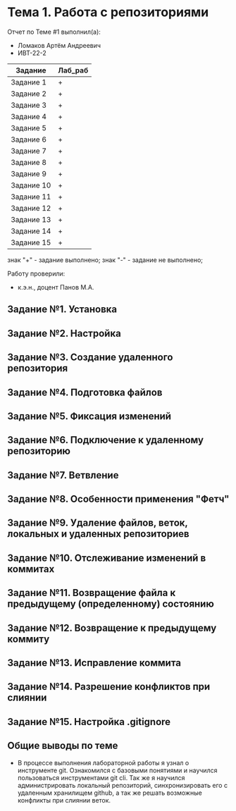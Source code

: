 # Тема 1. Работа с репозиториями
Отчет по Теме #1 выполнил(а):
- Ломаков Артём Андреевич
- ИВТ-22-2

| Задание    | Лаб_раб |
| ---------- | ------- |
| Задание 1  | +       |
| Задание 2  | +       |
| Задание 3  | +       |
| Задание 4  | +       |
| Задание 5  | +       |
| Задание 6  | +       |
| Задание 7  | +       |
| Задание 8  | +       |
| Задание 9  | +       |
| Задание 10 | +       |
| Задание 11 | +       |
| Задание 12 | +       |
| Задание 13 | +       |
| Задание 14 | +       |
| Задание 15 | +       |

знак "+" - задание выполнено; знак "-" - задание не выполнено;

Работу проверили:
- к.э.н., доцент Панов М.А.

## Задание №1. Установка

## Задание №2. Настройка

## Задание №3. Создание удаленного репозитория
  
## Задание №4. Подготовка файлов

## Задание №5. Фиксация изменений

## Задание №6. Подключение к удаленному репозиторию 

## Задание №7. Ветвление

## Задание №8. Особенности применения "Фетч" 

## Задание №9. Удаление файлов, веток, локальных и удаленных репозиториев

## Задание №10. Отслеживание изменений в коммитах


## Задание №11.  Возвращение файла к предыдущему (определенному) состоянию


## Задание №12. Возвращение к предыдущему коммиту


## Задание №13. Исправление коммита 


## Задание №14. Разрешение конфликтов при слиянии 

## Задание №15. Настройка .gitignore 



## Общие выводы по теме
- В процессе выполнения лабораторной работы я узнал о инструменте git. Ознакомился с базовыми понятиями и научился пользоваться инструментами git cli. Так же я научился администрировать локальный репозиторий, синхронизировать его с удаленным хранилищем github, а так же решать возможные конфликты при слиянии веток.
